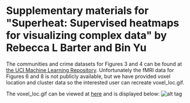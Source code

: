 # Supplementary materials for "Superheat: Supervised heatmaps for visualizing complex data" by Rebecca L Barter and Bin Yu

The communities and crime datasets for Figures 3 and 4 can be found at [the UCI Machine Learning Repository](https://archive.ics.uci.edu/ml/datasets/Communities+and+Crime+Unnormalized). Unfortunately the fMRI data for Figures 6 and 8 is not publicly available, but we have provided voxel location and cluster data so the interested user can recreate voxel_loc.gif.

The voxel_loc.gif can be viewed at [here](http://rlbarter.github.io/superheat_supp/) and is displayed below:
![alt tag](https://raw.github.com/rlbarter/superheat_supp/blob/master/voxel_loc.gif)
